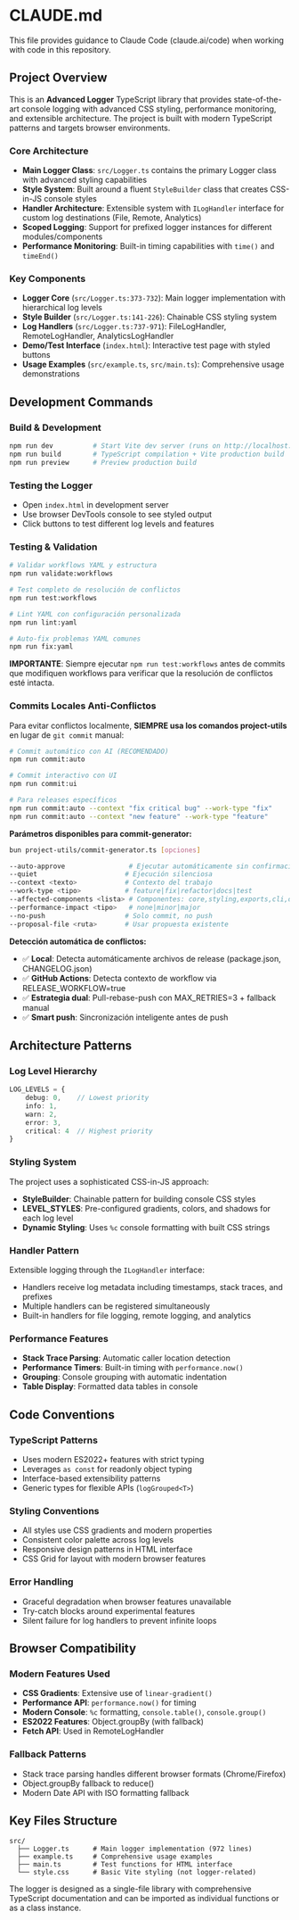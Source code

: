 # CLAUDE.md

This file provides guidance to Claude Code (claude.ai/code) when working with code in this repository.

## Project Overview

This is an **Advanced Logger** TypeScript library that provides state-of-the-art console logging with advanced CSS styling, performance monitoring, and extensible architecture. The project is built with modern TypeScript patterns and targets browser environments.

### Core Architecture

- **Main Logger Class**: `src/Logger.ts` contains the primary Logger class with advanced styling capabilities
- **Style System**: Built around a fluent `StyleBuilder` class that creates CSS-in-JS console styles
- **Handler Architecture**: Extensible system with `ILogHandler` interface for custom log destinations (File, Remote, Analytics)
- **Scoped Logging**: Support for prefixed logger instances for different modules/components
- **Performance Monitoring**: Built-in timing capabilities with `time()` and `timeEnd()`

### Key Components

- **Logger Core** (`src/Logger.ts:373-732`): Main logger implementation with hierarchical log levels
- **Style Builder** (`src/Logger.ts:141-226`): Chainable CSS styling system
- **Log Handlers** (`src/Logger.ts:737-971`): FileLogHandler, RemoteLogHandler, AnalyticsLogHandler
- **Demo/Test Interface** (`index.html`): Interactive test page with styled buttons
- **Usage Examples** (`src/example.ts`, `src/main.ts`): Comprehensive usage demonstrations

## Development Commands

### Build & Development
```bash
npm run dev          # Start Vite dev server (runs on http://localhost:5173)
npm run build        # TypeScript compilation + Vite production build
npm run preview      # Preview production build
```

### Testing the Logger
- Open `index.html` in development server
- Use browser DevTools console to see styled output
- Click buttons to test different log levels and features

### Testing & Validation
```bash
# Validar workflows YAML y estructura
npm run validate:workflows

# Test completo de resolución de conflictos  
npm run test:workflows

# Lint YAML con configuración personalizada
npm run lint:yaml

# Auto-fix problemas YAML comunes
npm run fix:yaml
```

**IMPORTANTE**: Siempre ejecutar `npm run test:workflows` antes de commits que modifiquen workflows para verificar que la resolución de conflictos esté intacta.

### Commits Locales Anti-Conflictos
Para evitar conflictos localmente, **SIEMPRE usa los comandos project-utils** en lugar de `git commit` manual:

```bash
# Commit automático con AI (RECOMENDADO)
npm run commit:auto

# Commit interactivo con UI  
npm run commit:ui

# Para releases específicos
npm run commit:auto --context "fix critical bug" --work-type "fix"
npm run commit:auto --context "new feature" --work-type "feature"
```

**Parámetros disponibles para commit-generator:**
```bash
bun project-utils/commit-generator.ts [opciones]

--auto-approve                # Ejecutar automáticamente sin confirmación
--quiet                      # Ejecución silenciosa 
--context <texto>            # Contexto del trabajo
--work-type <tipo>           # feature|fix|refactor|docs|test
--affected-components <lista> # Componentes: core,styling,exports,cli,docs
--performance-impact <tipo>   # none|minor|major
--no-push                    # Solo commit, no push
--proposal-file <ruta>       # Usar propuesta existente
```

**Detección automática de conflictos:**
- ✅ **Local**: Detecta automáticamente archivos de release (package.json, CHANGELOG.json) 
- ✅ **GitHub Actions**: Detecta contexto de workflow via RELEASE_WORKFLOW=true
- ✅ **Estrategia dual**: Pull-rebase-push con MAX_RETRIES=3 + fallback manual
- ✅ **Smart push**: Sincronización inteligente antes de push

## Architecture Patterns

### Log Level Hierarchy
```typescript
LOG_LEVELS = {
    debug: 0,    // Lowest priority
    info: 1,
    warn: 2, 
    error: 3,
    critical: 4  // Highest priority
}
```

### Styling System
The project uses a sophisticated CSS-in-JS approach:
- **StyleBuilder**: Chainable pattern for building console CSS styles
- **LEVEL_STYLES**: Pre-configured gradients, colors, and shadows for each log level
- **Dynamic Styling**: Uses `%c` console formatting with built CSS strings

### Handler Pattern
Extensible logging through the `ILogHandler` interface:
- Handlers receive log metadata including timestamps, stack traces, and prefixes
- Multiple handlers can be registered simultaneously
- Built-in handlers for file logging, remote logging, and analytics

### Performance Features
- **Stack Trace Parsing**: Automatic caller location detection
- **Performance Timers**: Built-in timing with `performance.now()`
- **Grouping**: Console grouping with automatic indentation
- **Table Display**: Formatted data tables in console

## Code Conventions

### TypeScript Patterns
- Uses modern ES2022+ features with strict typing
- Leverages `as const` for readonly object typing
- Interface-based extensibility patterns
- Generic types for flexible APIs (`logGrouped<T>`)

### Styling Conventions
- All styles use CSS gradients and modern properties
- Consistent color palette across log levels
- Responsive design patterns in HTML interface
- CSS Grid for layout with modern browser features

### Error Handling
- Graceful degradation when browser features unavailable
- Try-catch blocks around experimental features
- Silent failure for log handlers to prevent infinite loops

## Browser Compatibility

### Modern Features Used
- **CSS Gradients**: Extensive use of `linear-gradient()`
- **Performance API**: `performance.now()` for timing
- **Modern Console**: `%c` formatting, `console.table()`, `console.group()`
- **ES2022 Features**: Object.groupBy (with fallback)
- **Fetch API**: Used in RemoteLogHandler

### Fallback Patterns
- Stack trace parsing handles different browser formats (Chrome/Firefox)
- Object.groupBy fallback to reduce()
- Modern Date API with ISO formatting fallback

## Key Files Structure

```
src/
  ├── Logger.ts      # Main logger implementation (972 lines)
  ├── example.ts     # Comprehensive usage examples  
  ├── main.ts        # Test functions for HTML interface
  └── style.css      # Basic Vite styling (not logger-related)
```

The logger is designed as a single-file library with comprehensive TypeScript documentation and can be imported as individual functions or as a class instance.